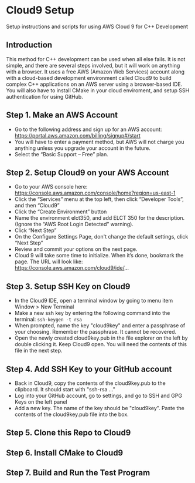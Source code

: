 # Cloud9 Setup
Setup instructions and scripts for using AWS Cloud 9 for C++ Development

## Introduction

This method for C++ development can be used when all else fails. It is not simple, and there are several steps involved, but it will work on anything with a browser. It uses a free AWS (Amazon Web Services) account along with a cloud-based development environment called Cloud9 to build complex C++ applications on an AWS server using a browser-based IDE. You will also have to install CMake in your cloud enviroment, and setup SSH authentication for using GitHub.

## Step 1. Make an AWS Account

- Go to the following address and sign up for an AWS account:
https://portal.aws.amazon.com/billing/signup#/start
- You will have to enter a payment method, but AWS will not charge you anything unless you upgrade your account in the future. 
- Select the “Basic Support – Free” plan.

## Step 2. Setup Cloud9 on your AWS Account

- Go to your AWS console here:
https://console.aws.amazon.com/console/home?region=us-east-1
- Click the “Services” menu at the top left, then click “Developer Tools”, and then “Cloud9”
- Click the “Create Environment” button
- Name the environment elct350, and add ELCT 350 for the description. (Ignore the “AWS Root Login Detected” warning).
- Click “Next Step”
- On the Configure Settings Page, don't change the default settings, click “Next Step”
- Review and commit your options on the next page.
- Cloud 9 will take some time to initialize. When it’s done, bookmark the page. The URL will look like:
https://console.aws.amazon.com/cloud9/ide/...

## Step 3. Setup SSH Key on Cloud9

- In the Cloud9 IDE, open a terminal window by going to menu item Window > New Terminal
- Make a new ssh key by entering the following command into the terminal:
```ssh-keygen -t rsa```
- When prompted, name the key "cloud9key" and enter a passphrase of your choosing. Remember the passphrase. It cannot be recovered.
- Open the newly created cloud9key.pub in the file explorer on the left by double clicking it. Keep Cloud9 open. You will need the contents of this file in the next step.

## Step 4. Add SSH Key to your GitHub account

- Back in Cloud9, copy the contents of the cloud9key.pub to the clipboard. It should start with "ssh-rsa ..."
- Log into your GitHub account, go to settings, and go to SSH and GPG Keys on the left panel
- Add a new key. The name of the key should be "cloud9key". Paste the contents of the cloud9key.pub file into the box.

## Step 5. Clone this Repo to Cloud9

## Step 6. Install CMake to Cloud9

## Step 7. Build and Run the Test Program


